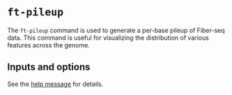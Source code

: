 # `ft-pileup` 
The `ft-pileup` command is used to generate a per-base pileup of Fiber-seq data. This command is useful for visualizing the distribution of various features across the genome.


## Inputs and options

See the [help message](../help.md#ft-pileup) for details.
